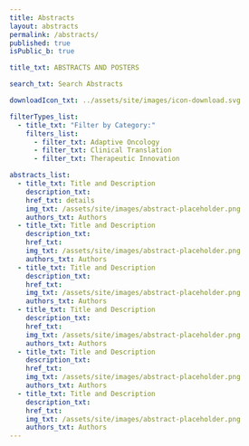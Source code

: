 ```yaml
---
title: Abstracts
layout: abstracts
permalink: /abstracts/
published: true
isPublic_b: true

title_txt: ABSTRACTS AND POSTERS

search_txt: Search Abstracts

downloadIcon_txt: ../assets/site/images/icon-download.svg

filterTypes_list:
  - title_txt: "Filter by Category:"
    filters_list:
      - filter_txt: Adaptive Oncology
      - filter_txt: Clinical Translation
      - filter_txt: Therapeutic Innovation

abstracts_list:
  - title_txt: Title and Description
    description_txt:
    href_txt: details
    img_txt: /assets/site/images/abstract-placeholder.png
    authors_txt: Authors
  - title_txt: Title and Description
    description_txt:
    href_txt:
    img_txt: /assets/site/images/abstract-placeholder.png
    authors_txt: Authors
  - title_txt: Title and Description
    description_txt:
    href_txt:
    img_txt: /assets/site/images/abstract-placeholder.png
    authors_txt: Authors
  - title_txt: Title and Description
    description_txt:
    href_txt:
    img_txt: /assets/site/images/abstract-placeholder.png
    authors_txt: Authors
  - title_txt: Title and Description
    description_txt:
    href_txt:
    img_txt: /assets/site/images/abstract-placeholder.png
    authors_txt: Authors
  - title_txt: Title and Description
    description_txt:
    href_txt:
    img_txt: /assets/site/images/abstract-placeholder.png
    authors_txt: Authors
---
```

